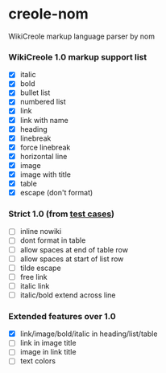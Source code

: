 # creole-nom
WikiCreole markup language parser by nom

### WikiCreole 1.0 markup support list
 - [x] italic
 - [x] bold
 - [x] bullet list
 - [x] numbered list
 - [x] link
 - [x] link with name
 - [x] heading
 - [x] linebreak
 - [x] force linebreak
 - [x] horizontal line
 - [x] image
 - [x] image with title
 - [x] table
 - [x] escape (don't format)

### Strict 1.0 (from [test cases](http://www.wikicreole.org/wiki/Creole1.0TestCases))
 - [ ] inline nowiki
 - [ ] dont format in table
 - [ ] allow spaces at end of table row
 - [ ] allow spaces at start of list row
 - [ ] tilde escape
 - [ ] free link
 - [ ] italic link
 - [ ] italic/bold extend across line

### Extended features over 1.0
 - [x] link/image/bold/italic in heading/list/table
 - [ ] link in image title
 - [ ] image in link title
 - [ ] text colors